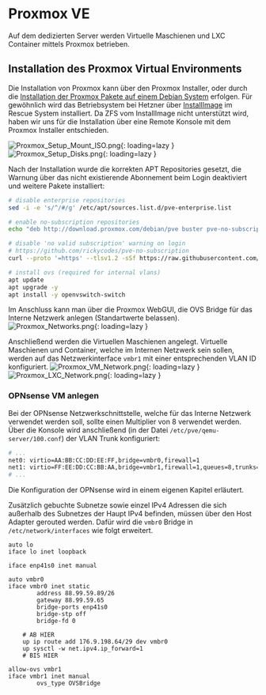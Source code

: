 # Proxmox VE
Auf dem dedizierten Server werden Virtuelle Maschienen und LXC Container mittels Proxmox betrieben.

## Installation des Proxmox Virtual Environments
Die Installation von Proxmox kann über den Proxmox Installer, oder durch die [Installation der Proxmox Pakete auf einem Debian System](https://pve.proxmox.com/wiki/Install_Proxmox_VE_on_Debian_Buster) erfolgen.
Für gewöhnlich wird das Betriebsystem bei Hetzner über [InstallImage](https://docs.hetzner.com/robot/dedicated-server/operating-systems/installimage/) im Rescue System installiert. Da ZFS vom InstallImage nicht unterstützt wird, haben wir uns für die Installation über eine Remote Konsole mit dem Proxmox Installer entschieden.

![Proxmox_Setup_Mount_ISO.png](../img/setup/proxmox/Proxmox_Setup_Mount_ISO.png?raw=true){: loading=lazy }
![Proxmox_Setup_Disks.png](../img/setup/proxmox/Proxmox_Setup_Disks.png?raw=true){: loading=lazy }

Nach der Installation wurde die korrekten APT Repositories gesetzt, die Warnung über das nicht existierende Abonnement beim Login deaktiviert und weitere Pakete installiert:
```bash
# disable enterprise repositories
sed -i -e 's/^/#/g' /etc/apt/sources.list.d/pve-enterprise.list

# enable no-subscription repositories
echo "deb http://download.proxmox.com/debian/pve buster pve-no-subscription" >> /etc/apt/sources.list.d/pve-no-subscription.list

# disable 'no valid subscription' warning on login
# https://github.com/rickycodes/pve-no-subscription
curl --proto '=https' --tlsv1.2 -sSf https://raw.githubusercontent.com/rickycodes/pve-no-subscription/main/no-subscription-warning.sh | sh

# install ovs (required for internal vlans)
apt update
apt upgrade -y
apt install -y openvswitch-switch
```

Im Anschluss kann man über die Proxmox WebGUI, die OVS Bridge für das Interne Netzwerk anlegen (Standartwerte belassen).
![Proxmox_Networks.png](../img/setup/proxmox/Proxmox_Networks.png?raw=true){: loading=lazy }

Anschließend werden die Virtuellen Maschienen angelegt. Virtuelle Maschienen und Container, welche im Internen Netzwerk sein sollen, werden auf das Netzwerkinterface `vmbr1` mit einer entsprechenden VLAN ID konfiguriert.
![Proxmox_VM_Network.png](../img/setup/proxmox/Proxmox_VM_Network.png?raw=true){: loading=lazy }
![Proxmox_LXC_Network.png](../img/setup/proxmox/Proxmox_LXC_Network.png?raw=true){: loading=lazy }

### OPNsense VM anlegen
Bei der OPNsense Netzwerkschnittstelle, welche für das Interne Netzwerk verwendet werden soll, sollte einen Multiplier von 8 verwendet werden. Über die Konsole wird anschließend (in der Datei `/etc/pve/qemu-server/100.conf`) der VLAN Trunk konfiguriert:
```bash
# ...
net0: virtio=AA:BB:CC:DD:EE:FF,bridge=vmbr0,firewall=1
net1: virtio=FF:EE:DD:CC:BB:AA,bridge=vmbr1,firewall=1,queues=8,trunks=1-4095
# ...
```

Die Konfiguration der OPNsense wird in einem eigenen Kapitel erläutert.  

Zusätzlich gebuchte Subnetze sowie einzel IPv4 Adressen die sich außerhalb des Subnetzes der Haupt IPv4 befinden, müssen über den Host Adapter gerouted werden. 
Dafür wird die `vmbr0` Bridge in `/etc/network/interfaces` wie folgt erweitert.
```shell
auto lo
iface lo inet loopback

iface enp41s0 inet manual

auto vmbr0
iface vmbr0 inet static
        address 88.99.59.89/26
        gateway 88.99.59.65
        bridge-ports enp41s0
        bridge-stp off
        bridge-fd 0
    
	# AB HIER
	up ip route add 176.9.198.64/29 dev vmbr0
	up sysctl -w net.ipv4.ip_forward=1
	# BIS HIER

allow-ovs vmbr1
iface vmbr1 inet manual
        ovs_type OVSBridge

```
